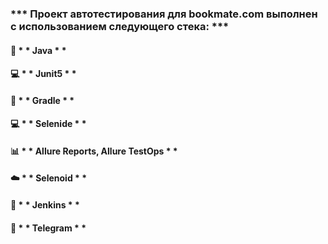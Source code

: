 ### *** Проект автотестирования для bookmate.com выполнен с использованием следующего стека: ***

#### :muscle: * * Java * *
#### :computer: * * Junit5 * *
#### :construction_worker: * * Gradle * *
#### :computer: * * Selenide * *
#### :bar_chart: * * Allure Reports, Allure TestOps * *
#### :cloud: * * Selenoid * *
#### :construction_worker: * * Jenkins * *
#### :iphone: * * Telegram * *
